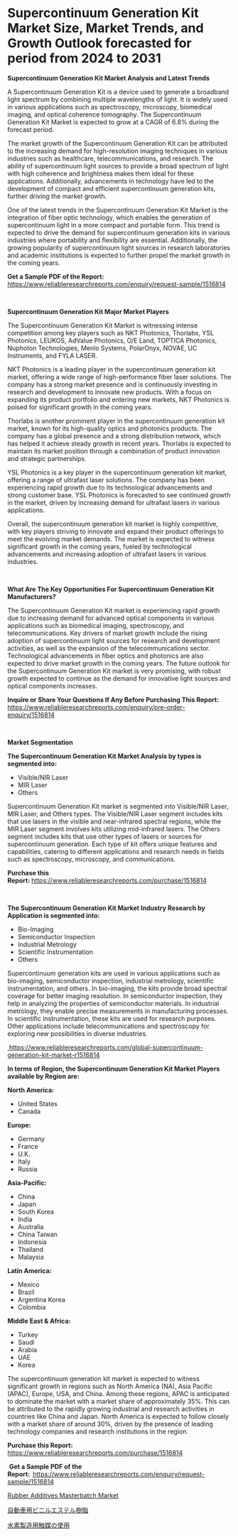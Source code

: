 <p><h1>Supercontinuum Generation Kit Market Size, Market Trends, and Growth Outlook forecasted for period from 2024 to 2031</h1></p><p><strong>Supercontinuum Generation Kit Market Analysis and Latest Trends</strong></p>
<p><p>A Supercontinuum Generation Kit is a device used to generate a broadband light spectrum by combining multiple wavelengths of light. It is widely used in various applications such as spectroscopy, microscopy, biomedical imaging, and optical coherence tomography. The Supercontinuum Generation Kit Market is expected to grow at a CAGR of 6.8% during the forecast period.</p><p>The market growth of the Supercontinuum Generation Kit can be attributed to the increasing demand for high-resolution imaging techniques in various industries such as healthcare, telecommunications, and research. The ability of supercontinuum light sources to provide a broad spectrum of light with high coherence and brightness makes them ideal for these applications. Additionally, advancements in technology have led to the development of compact and efficient supercontinuum generation kits, further driving the market growth.</p><p>One of the latest trends in the Supercontinuum Generation Kit Market is the integration of fiber optic technology, which enables the generation of supercontinuum light in a more compact and portable form. This trend is expected to drive the demand for supercontinuum generation kits in various industries where portability and flexibility are essential. Additionally, the growing popularity of supercontinuum light sources in research laboratories and academic institutions is expected to further propel the market growth in the coming years.</p></p>
<p><strong>Get a Sample PDF of the Report:&nbsp;</strong> <a href="https://www.reliableresearchreports.com/enquiry/request-sample/1516814">https://www.reliableresearchreports.com/enquiry/request-sample/1516814</a></p>
<p>&nbsp;</p>
<p><strong>Supercontinuum Generation Kit Major Market Players</strong></p>
<p><p>The Supercontinuum Generation Kit Market is witnessing intense competition among key players such as NKT Photonics, Thorlabs, YSL Photonics, LEUKOS, AdValue Photonics, O/E Land, TOPTICA Photonics, Nuphoton Technologies, Menlo Systems, PolarOnyx, NOVAE, UC Instruments, and FYLA LASER. </p><p>NKT Photonics is a leading player in the supercontinuum generation kit market, offering a wide range of high-performance fiber laser solutions. The company has a strong market presence and is continuously investing in research and development to innovate new products. With a focus on expanding its product portfolio and entering new markets, NKT Photonics is poised for significant growth in the coming years.</p><p>Thorlabs is another prominent player in the supercontinuum generation kit market, known for its high-quality optics and photonics products. The company has a global presence and a strong distribution network, which has helped it achieve steady growth in recent years. Thorlabs is expected to maintain its market position through a combination of product innovation and strategic partnerships.</p><p>YSL Photonics is a key player in the supercontinuum generation kit market, offering a range of ultrafast laser solutions. The company has been experiencing rapid growth due to its technological advancements and strong customer base. YSL Photonics is forecasted to see continued growth in the market, driven by increasing demand for ultrafast lasers in various applications.</p><p>Overall, the supercontinuum generation kit market is highly competitive, with key players striving to innovate and expand their product offerings to meet the evolving market demands. The market is expected to witness significant growth in the coming years, fueled by technological advancements and increasing adoption of ultrafast lasers in various industries.</p></p>
<p>&nbsp;</p>
<p><strong>What Are The Key Opportunities For Supercontinuum Generation Kit Manufacturers?</strong></p>
<p><p>The Supercontinuum Generation Kit market is experiencing rapid growth due to increasing demand for advanced optical components in various applications such as biomedical imaging, spectroscopy, and telecommunications. Key drivers of market growth include the rising adoption of supercontinuum light sources for research and development activities, as well as the expansion of the telecommunications sector. Technological advancements in fiber optics and photonics are also expected to drive market growth in the coming years. The future outlook for the Supercontinuum Generation Kit market is very promising, with robust growth expected to continue as the demand for innovative light sources and optical components increases.</p></p>
<p><strong>Inquire or Share Your Questions If Any Before Purchasing This Report:</strong> <a href="https://www.reliableresearchreports.com/enquiry/pre-order-enquiry/1516814">https://www.reliableresearchreports.com/enquiry/pre-order-enquiry/1516814</a></p>
<p>&nbsp;</p>
<p><strong>Market Segmentation</strong></p>
<p><strong>The Supercontinuum Generation Kit Market Analysis by types is segmented into:</strong></p>
<p><ul><li>Visible/NIR Laser</li><li>MIR Laser</li><li>Others</li></ul></p>
<p><p>Supercontinuum Generation Kit market is segmented into Visible/NIR Laser, MIR Laser, and Others types. The Visible/NIR Laser segment includes kits that use lasers in the visible and near-infrared spectral regions, while the MIR Laser segment involves kits utilizing mid-infrared lasers. The Others segment includes kits that use other types of lasers or sources for supercontinuum generation. Each type of kit offers unique features and capabilities, catering to different applications and research needs in fields such as spectroscopy, microscopy, and communications.</p></p>
<p><strong>Purchase this Report:&nbsp;</strong><a href="https://www.reliableresearchreports.com/purchase/1516814">https://www.reliableresearchreports.com/purchase/1516814</a></p>
<p>&nbsp;</p>
<p><strong>The Supercontinuum Generation Kit Market Industry Research by Application is segmented into:</strong></p>
<p><ul><li>Bio-Imaging</li><li>Semiconductor Inspection</li><li>Industrial Metrology</li><li>Scientific Instrumentation</li><li>Others</li></ul></p>
<p><p>Supercontinuum generation kits are used in various applications such as bio-imaging, semiconductor inspection, industrial metrology, scientific instrumentation, and others. In bio-imaging, the kits provide broad spectral coverage for better imaging resolution. In semiconductor inspection, they help in analyzing the properties of semiconductor materials. In industrial metrology, they enable precise measurements in manufacturing processes. In scientific instrumentation, these kits are used for research purposes. Other applications include telecommunications and spectroscopy for exploring new possibilities in diverse industries.</p></p>
<p><a href="https://www.reliableresearchreports.com/global-supercontinuum-generation-kit-market-r1516814">&nbsp;https://www.reliableresearchreports.com/global-supercontinuum-generation-kit-market-r1516814</a></p>
<p><strong>In terms of Region, the Supercontinuum Generation Kit Market Players available by Region are:</strong></p>
<p>
    <p> <strong> North America: </strong>
        <ul>
            <li>United States</li>
            <li>Canada</li>
        </ul>
        </p> 
    <p> <strong> Europe: </strong>
        <ul>
            <li>Germany</li>
            <li>France</li>
            <li>U.K.</li>
            <li>Italy</li>
            <li>Russia</li>
        </ul>
        </p> 
    <p> <strong> Asia-Pacific: </strong>
        <ul>
            <li>China</li>
            <li>Japan</li>
            <li>South Korea</li>
            <li>India</li>
            <li>Australia</li>
            <li>China Taiwan</li>
            <li>Indonesia</li>
            <li>Thailand</li>
            <li>Malaysia</li>
        </ul>
        </p> 
    <p> <strong> Latin America: </strong>
        <ul>
            <li>Mexico</li>
            <li>Brazil</li>
            <li>Argentina Korea</li>
            <li>Colombia</li>
        </ul>
        </p> 
    <p> <strong> Middle East & Africa: </strong>
        <ul>
            <li>Turkey</li>
            <li>Saudi</li>
            <li>Arabia</li>
            <li>UAE</li>
            <li>Korea</li>
        </ul>
    </p>
    </p>
<p><p>The supercontinuum generation kit market is expected to witness significant growth in regions such as North America (NA), Asia Pacific (APAC), Europe, USA, and China. Among these regions, APAC is anticipated to dominate the market with a market share of approximately 35%. This can be attributed to the rapidly growing industrial and research activities in countries like China and Japan. North America is expected to follow closely with a market share of around 30%, driven by the presence of leading technology companies and research institutions in the region.</p></p>
<p><strong>Purchase this Report: </strong><a href="https://www.reliableresearchreports.com/purchase/1516814">https://www.reliableresearchreports.com/purchase/1516814</a></p>
<p>&nbsp;<strong>Get a Sample PDF of the Report:&nbsp;&nbsp;</strong><a href="https://www.reliableresearchreports.com/enquiry/request-sample/1516814">https://www.reliableresearchreports.com/enquiry/request-sample/1516814</a></p>
<p><strong></strong></p>
<p><p><a href="https://github.com/KeeganBarrows2023/Market-Research-Report-List-1/blob/main/rubber-additives-masterbatch-market.md">Rubber Additives Masterbatch Market</a></p><p><a href="https://github.com/AdellaPrice2023/Market-Research-Report-List-1/blob/main/9708028119291.md">自動車用ビニルエステル樹脂</a></p><p><a href="https://github.com/andym141978/Market-Research-Report-List-1/blob/main/1870249119290.md">水素製造用触媒の使用</a></p></p>